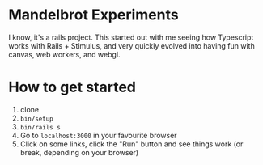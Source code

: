 # Mandelbrot Experiments

I know, it's a rails project. This started out with me seeing how Typescript works with Rails + Stimulus, and very quickly evolved into having fun with canvas, web workers, and webgl.

# How to get started

1. clone
2. `bin/setup`
3. `bin/rails s`
4. Go to `localhost:3000` in your favourite browser
5. Click on some links, click the "Run" button and see things work (or break, depending on your browser)
